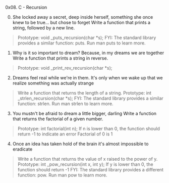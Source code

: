 0x08. C - Recursion

0. She locked away a secret, deep inside herself, something she once knew to be true... but chose to forget Write a function that prints a string, followed by a new line.
>Prototype: void _puts_recursion(char *s);
>FYI: The standard library provides a similar function: puts. Run man puts to learn more.

1. Why is it so important to dream? Because, in my dreams we are together   Write a function that prints a string in reverse.
>Prototype: void _print_rev_recursion(char *s);

2. Dreams feel real while we're in them. It's only when we wake up that we realize something was actually strange 
>Write a function that returns the length of a string.
>Prototype: int _strlen_recursion(char *s);
>FYI: The standard library provides a similar function: strlen. Run man strlen to learn more.

3. You mustn't be afraid to dream a little bigger, darling Write a function that returns the factorial of a given number.
>Prototype: int factorial(int n);
>If n is lower than 0, the function should return -1 to indicate an error
Factorial of 0 is 1

4. Once an idea has taken hold of the brain it's almost impossible to eradicate
>Write a function that returns the value of x raised to the power of y.
>Prototype: int _pow_recursion(int x, int y);
>If y is lower than 0, the function should return -1
>FYI: The standard library provides a different function: pow. Run man pow to learn more.
